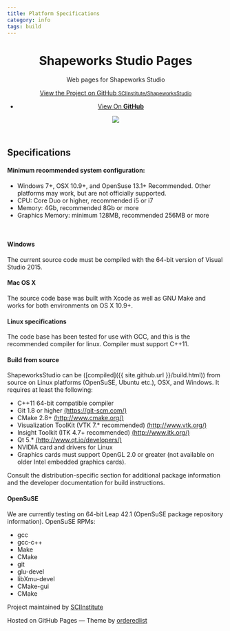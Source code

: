 ```yaml
---
title: Platform Specifications
category: info
tags: build
---
```

<head>
<link rel="stylesheet" href="stylesheets/styles.css">
<link rel="stylesheet" href="stylesheets/github-dark.css">
<link rel="shortcut icon" href="images/favicon.ico"/>
</head>
<div class="wrapper">
<header>
<h1>Shapeworks Studio Pages</h1>
<p>Web pages for Shapeworks Studio</p>
<p class="view"><a href="https://github.com/SCIInstitute/ShapeworksStudio">View the Project on GitHub <small>SCIInstitute/ShapeworksStudio</small></a></p>
<ul>
<!-- <li><a href="https://github.com/SCIInstitute/seg3d.pages/zipball/master">Download <strong>ZIP File</strong></a></li> -->
<!-- <li><a href="https://github.com/SCIInstitute/seg3d.pages/tarball/master">Download <strong>TAR Ball</strong></a></li> -->
<li><a href="https://github.com/SCIInstitute/ShapeworksStudio">View On <strong>GitHub</strong></a></li>
</ul>
<img src="https://sciinstitute.github.io/shapeworks.pages/images/splash.bmp" align="center" hspace="0">
</header>
<section>
<h2>Specifications</h2>

<h4>Minimum recommended system configuration:</h4>
<ul>
	<li>Windows 7+, OSX 10.9+, and OpenSuse 13.1+ Recommended. Other platforms may work, but are not officially supported. </li>
	<li>CPU: Core Duo or higher, recommended i5 or i7</li>
	<li>Memory: 4Gb, recommended 8Gb or more</li>
	<li>Graphics Memory: minimum 128MB, recommended 256MB or more</li>
</ul>
<br/>
<h4>Windows</h4>
The current source code must be compiled with the 64-bit version of Visual Studio 2015.
<br/>
<h4>Mac OS X</h4>
The source code base was built with Xcode as well as GNU Make and works for both environments on OS X 10.9+.
<br/>
<h4>Linux specifications</h4>
The code base has been tested for use with GCC, and this is the recommended compiler for linux. Compiler must support C++11.
<br/>
<h4>Build from source</h4>
ShapeworksStudio can be ([compiled]({{ site.github.url }}/build.html)) from source on Linux platforms (OpenSuSE, Ubuntu etc.), OSX, and Windows. It requires at least the following:
<ul>
	<li>C++11 64-bit compatible compiler</li>
	<li>Git 1.8 or higher <a href="https://git-scm.com/">(https://git-scm.com/)</a></li>
	<li>CMake 2.8+ <a href="http://www.cmake.org/">(http://www.cmake.org/)</a></li>
	<li>Visualization ToolKit (VTK 7.* recommended) <a href="http://www.vtk.org/">(http://www.vtk.org/)</a></li>
	<li>Insight Toolkit (ITK 4.7+ recommended) <a href="http://www.itk.org/">(http://www.itk.org/)</a></li>
	<li>Qt 5.* <a href="http://www.qt.io/developers/">(http://www.qt.io/developers/)</a></li>
	<li>NVIDIA card and drivers for Linux</li>
	<li>Graphics cards must support OpenGL 2.0 or greater (not available on older Intel embedded graphics cards).</li>
</ul>
Consult the distribution-specific section for additional package information and the developer documentation for build instructions.
<br/>
<h4>OpenSuSE</h4>
We are currently testing on 64-bit Leap 42.1 (OpenSuSE package repository information).
OpenSuSE RPMs:
<ul>
	<li>gcc</li>
	<li>gcc-c++</li>
	<li>Make</li>
	<li>CMake</li>
	<li>git</li>
	<li>glu-devel</li>
	<li>libXmu-devel</li>
	<li>CMake-gui</li>
	<li>CMake</li>
</ul>
</section>
</div>
<footer>
<p>Project maintained by <a href="https://github.com/SCIInstitute">SCIInstitute</a></p>
<p>Hosted on GitHub Pages &mdash; Theme by <a href="https://github.com/orderedlist">orderedlist</a></p>
</footer>
